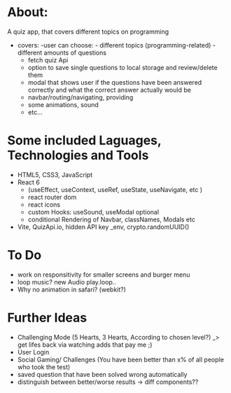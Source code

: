 # About:
A quiz app, that covers different topics on programming
- covers:
    -user can choose:
        - different topics (programming-related)
        - different amounts of questions
    - fetch quiz Api
    - option to save single questions to local storage and review/delete them
    - modal that shows user if the questions have been answered correctly and what the correct answer actually would be
    - navbar/routing/navigating, providing
    - some animations, sound
    - etc...
   
# Some included Laguages, Technologies and Tools
- HTML5, CSS3, JavaScript
- React 6 
    - (useEffect, useContext, useRef, useState, useNavigate, etc )
    - react router dom
    - react icons
    - custom Hooks: useSound, useModal optional
    - conditional Rendering of Navbar, classNames, Modals etc
- Vite, QuizApi.io, hidden API key _env, crypto.randomUUID()


# To Do
- work on responsitivity for smaller screens and burger menu
- loop music? new Audio play.loop..
- Why no animation in safari? (webkit?)


# Further Ideas
- Challenging Mode (5 Hearts, 3 Hearts, According to chosen level?) _> get lifes back via watching adds that pay me ;)
- User Login
- Social Gaming/ Challenges (You have been better than x% of all people who took the test)
- saved question that have been solved wrong automatically
- distinguish between better/worse results  -> diff components??

